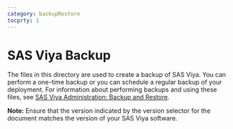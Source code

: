 ```yaml
---
category: backupRestore
tocprty: 1
---
```


# SAS Viya Backup

The files in this directory are used to create a backup of SAS Viya. You can
perform a one-time backup or you can schedule a regular backup of your
deployment. For information about performing backups and using these files, see
[SAS Viya Administration: Backup and
Restore](https://documentation.sas.com/?softwareId=viyaadmin&softwareVersion=prod&docsetId=calbr&docsetTarget=titlepage.htm).

**Note:** Ensure that the version indicated by the version selector for the
document matches the version of your SAS Viya software.